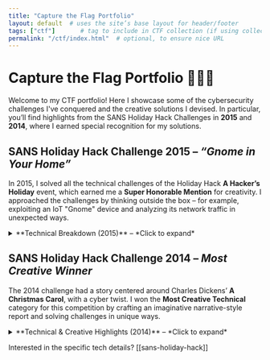 ```yaml
---
title: "Capture the Flag Portfolio"
layout: default  # uses the site’s base layout for header/footer
tags: ["ctf"]       # tag to include in CTF collection (if using collections)
permalink: "/ctf/index.html"  # optional, to ensure nice URL
---
```


# Capture the Flag Portfolio 🎄🏴‍☠️


Welcome to my CTF portfolio! Here I showcase some of the cybersecurity challenges I've conquered and the creative solutions I devised. In particular, you’ll find highlights from the SANS Holiday Hack Challenges in **2015** and **2014**, where I earned special recognition for my solutions.

## SANS Holiday Hack Challenge 2015 – *“Gnome in Your Home”*  
In 2015, I solved all the technical challenges of the Holiday Hack **A Hacker’s Holiday** event, which earned me a **Super Honorable Mention** for creativity. I approached the challenges by thinking outside the box – for example, exploiting an IoT "Gnome" device and analyzing its network traffic in unexpected ways.

<details><summary>**Technical Breakdown (2015)** – *Click to expand*</summary>  
  
**Challenge Synopsis:** The 2015 challenge involved an IoT elf gnome (“Gnome in Your Home”) that players had to investigate. I reverse-engineered firmware to uncover hidden features and analyzed network packets between the gnome and Santa’s servers.  
  
**Key Techniques Used:**  
- *Firmware Analysis:* Extracted and decompiled the gnome’s firmware to find hardcoded credentials and backdoor functions.  
- *Network Traffic Forensics:* Captured and inspected network packets. For example, I discovered an encrypted DNS tunnel. I wrote a custom Python script to decode the DNS exfiltration channel.  
  
**Notable Findings:** I creatively repurposed a firmware update mechanism to inject my own code, effectively turning the gnome against the challenge infrastructure (harmlessly, as part of the game). This novel method impressed the judges and demonstrated a real-world attack scenario.  
  
</details>

## SANS Holiday Hack Challenge 2014 – *Most Creative Winner*  
The 2014 challenge had a story centered around Charles Dickens’ **A Christmas Carol**, with a cyber twist. I won the **Most Creative Technical** category for this competition by crafting an imaginative narrative-style report and solving challenges in unique ways.

<details><summary>**Technical & Creative Highlights (2014)** – *Click to expand*</summary>  
  
**Challenge Synopsis:** The 2014 Holiday Hack featured scenarios where I had to help “Ebenezer Scrooge” secure his network after encounters with various holiday ghosts (each ghost presented a security challenge). I solved puzzles ranging from cryptography to web exploitation.  
  
**Creative Approach:** My submission was presented as a story—writing my report as if I were narrating Scrooge’s overnight adventure in a novella format. Within the story, I embedded the technical solutions (e.g., decoding a malicious ELF file from “Ghost of Christmas Yet-to-Come” as part of the plot). This storytelling approach stood out.  
  
**Technical Tricks:**  
- *Malware Analysis:* Disassembled a binary that played the role of “Ghost malware,” uncovering hardcoded secrets.  
- *Steganography:* One challenge hid a message in an image; I wrote a script to extract and decode the hidden flag.  
- *Pivoting Techniques:* Demonstrated an alternative method to pivot through a compromised system that other participants hadn’t used (earning creativity points).  
  
**Outcome:** By blending a fictional narrative with solid technical execution, I impressed the judges and secured the Most Creative award in 2014.  
  
</details>

Interested in the specific tech details? [[sans-holiday-hack]]
